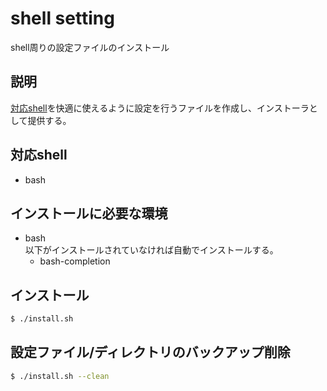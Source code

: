 # shell setting
shell周りの設定ファイルのインストール

## 説明
[対応shell](#対応shell)を快適に使えるように設定を行うファイルを作成し、インストーラとして提供する。

## 対応shell
* bash

## インストールに必要な環境
* bash\
   以下がインストールされていなければ自動でインストールする。
   * bash-completion

## インストール
```bash
$ ./install.sh
```

## 設定ファイル/ディレクトリのバックアップ削除
```bash
$ ./install.sh --clean
```
